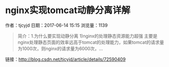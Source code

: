 # nginx实现tomcat动静分离详解
作者：tjcyjd
日期：2017-06-14 15:15
浏览量：1139
> 简介：1.为什么要实现动静分离
1)nginx的处理静态资源能力超强
主要是nginx处理静态页面的效率远高于tomcat的处理能力，如果tomcat的请求量为1000次，则nginx的请求量为6000次，...

 链接：http://blog.csdn.net/tjcyjd/article/details/72590409
